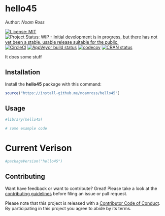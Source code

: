 
<!-- README.md is generated from README.Rmd. Please edit that file -->

# hello45

Author: *Noam Ross*

[![License:
MIT](https://img.shields.io/badge/License-MIT-blue.svg)](https://opensource.org/licenses/MIT)
[![Project Status: WIP - Initial development is in progress, but there
has not yet been a stable, usable release suitable for the
public.](http://www.repostatus.org/badges/latest/wip.svg)](http://www.repostatus.org/#wip)
[![CircleCI](https://circleci.com/gh/noamross/hello45.svg)](https://circleci.com/gh/noamross/hello45)
[![AppVeyor build
status](https://ci.appveyor.com/api/projects/status/github/noamross/hello45?branch=master&svg=true)](https://ci.appveyor.com/project/noamross/hello45)
[![codecov](https://codecov.io/gh/noamross/hello45/branch/master/graph/badge.svg)](https://codecov.io/gh/noamross/hello45)
[![CRAN
status](https://www.r-pkg.org/badges/version/hello45)](https://cran.r-project.org/package=hello45)

It does some stuff

## Installation

Install the **hello45** package with this command:

``` r
source("https://install-github.me/noamross/hello45")
```

## Usage

``` r
#library(hello45)

# some example code
```

# Current Verison

``` r
#packageVersion("hello45")
```

## Contributing

Want have feedback or want to contribute? Great\! Please take a look at
the [contributing
guidelines](https://github.com/noamross/hello45/blob/master/.github/CONTRIBUTING.md)
before filing an issue or pull request.

Please note that this project is released with a [Contributor Code of
Conduct](https://github.com/noamross/hello45/blob/master/.github/CODE_OF_CONDUCT.md).
By participating in this project you agree to abide by its terms.
